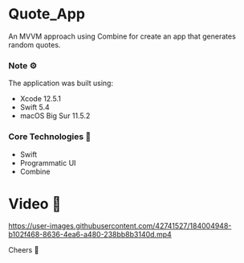# Quote_App
An MVVM approach using Combine for create an app that generates random quotes.

### Note ⚙️
The application was built using: 
* Xcode 12.5.1
* Swift 5.4
* macOS Big Sur 11.5.2

### Core Technologies 📲
* Swift
* Programmatic UI
* Combine

# Video 🎥
https://user-images.githubusercontent.com/42741527/184004948-b102f468-8636-4ea6-a480-238bb8b3140d.mp4


Cheers 🍿
